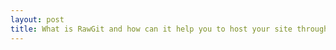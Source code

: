 ```yaml
---
layout: post
title: What is RawGit and how can it help you to host your site through gitHub pages.
---
```

